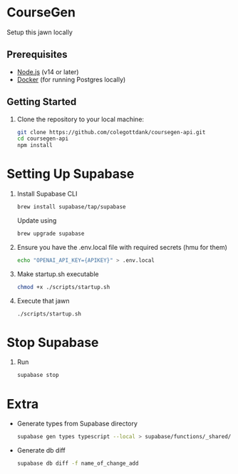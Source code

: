 # CourseGen

Setup this jawn locally

## Prerequisites

- [Node.js](https://nodejs.org/) (v14 or later)
- [Docker](https://www.docker.com/) (for running Postgres locally)

## Getting Started

1. Clone the repository to your local machine:

   ```sh
   git clone https://github.com/colegottdank/coursegen-api.git
   cd coursegen-api
   npm install
   ```

# Setting Up Supabase
1. Install Supabase CLI
   ```sh
   brew install supabase/tap/supabase
   ```
   Update using
   ```sh
   brew upgrade supabase
   ```

2. Ensure you have the .env.local file with required secrets (hmu for them)
   ```sh
   echo "OPENAI_API_KEY={APIKEY}" > .env.local
   ```

3. Make startup.sh executable 
   ```sh
   chmod +x ./scripts/startup.sh
   ```

4. Execute that jawn
   ```sh
   ./scripts/startup.sh
   ```

# Stop Supabase
1. Run
   ```sh
   supabase stop
   ```

# Extra
- Generate types from Supabase directory
   ```sh
   supabase gen types typescript --local > supabase/functions/_shared/database.types.ts
   ```

- Generate db diff
  ```sh
  supabase db diff -f name_of_change_add
  ```